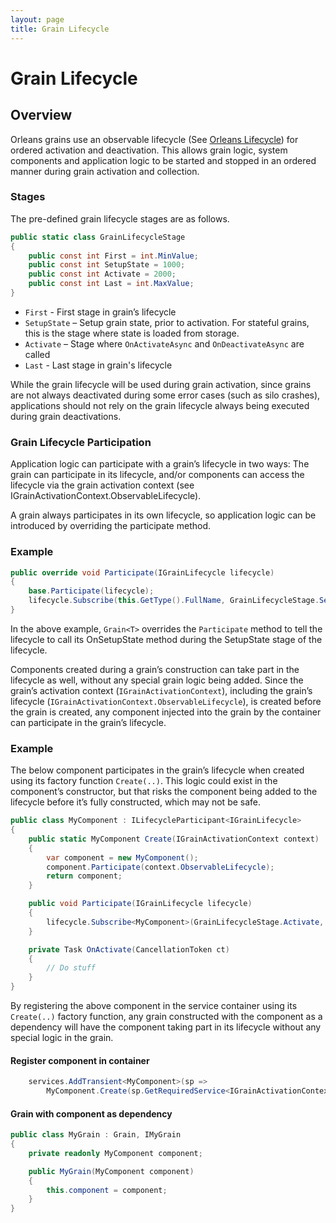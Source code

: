 ```yaml
---
layout: page
title: Grain Lifecycle
---
```


# Grain Lifecycle

## Overview

Orleans grains use an observable lifecycle (See [Orleans Lifecycle](../implementation/orleans_lifecycle.md)) for ordered activation and deactivation.
This allows grain logic, system components and application logic to be started and stopped in an ordered manner during grain activation and collection.

### Stages

The pre-defined grain lifecycle stages are as follows.

```csharp
public static class GrainLifecycleStage
{
    public const int First = int.MinValue;
    public const int SetupState = 1000;
    public const int Activate = 2000;
    public const int Last = int.MaxValue;
}
```

- `First` - First stage in grain’s lifecycle
- `SetupState` – Setup grain state, prior to activation. For stateful grains, this is the stage where state is loaded from storage.
- `Activate` – Stage where `OnActivateAsync` and `OnDeactivateAsync` are called
- `Last` - Last stage in grain's lifecycle

While the grain lifecycle will be used during grain activation, since grains are not always deactivated during some error cases (such as silo crashes), applications should not rely on the grain lifecycle always being executed during grain deactivations.

### Grain Lifecycle Participation
Application logic can participate with a grain’s lifecycle in two ways:
The grain can participate in its lifecycle, and/or components can access the lifecycle via the grain activation context (see IGrainActivationContext.ObservableLifecycle).

A grain always participates in its own lifecycle, so application logic can be introduced by overriding the participate method.

### Example

```csharp
public override void Participate(IGrainLifecycle lifecycle)
{
    base.Participate(lifecycle);
    lifecycle.Subscribe(this.GetType().FullName, GrainLifecycleStage.SetupState, OnSetupState);
}
```

In the above example, `Grain<T>` overrides the `Participate` method to tell the lifecycle to call its OnSetupState method during the SetupState stage of the lifecycle.

Components created during a grain’s construction can take part in the lifecycle as well, without any special grain logic being added.
Since the grain’s activation context (`IGrainActivationContext`), including the grain’s lifecycle (`IGrainActivationContext.ObservableLifecycle`), is created before the grain is created, any component injected into the grain by the container can participate in the grain’s lifecycle.

### Example

The below component participates in the grain’s lifecycle when created using its factory function `Create(..)`.
This logic could exist in the component’s constructor, but that risks the component being added to the lifecycle before it’s fully constructed, which may not be safe.

```csharp
public class MyComponent : ILifecycleParticipant<IGrainLifecycle>
{
    public static MyComponent Create(IGrainActivationContext context)
    {
        var component = new MyComponent();
        component.Participate(context.ObservableLifecycle);
        return component;
    }

    public void Participate(IGrainLifecycle lifecycle)
    {
        lifecycle.Subscribe<MyComponent>(GrainLifecycleStage.Activate, OnActivate);
    }

    private Task OnActivate(CancellationToken ct)
    {
        // Do stuff
    }
}
```

By registering the above component in the service container using its `Create(..)` factory function, any grain constructed with the component as a dependency will have the component taking part in its lifecycle without any special logic in the grain.

#### Register component in container

```csharp
    services.AddTransient<MyComponent>(sp =>
        MyComponent.Create(sp.GetRequiredService<IGrainActivationContext>());
```

#### Grain with component as dependency

```csharp
public class MyGrain : Grain, IMyGrain
{
    private readonly MyComponent component;

    public MyGrain(MyComponent component)
    {
        this.component = component;
    }
}
```
